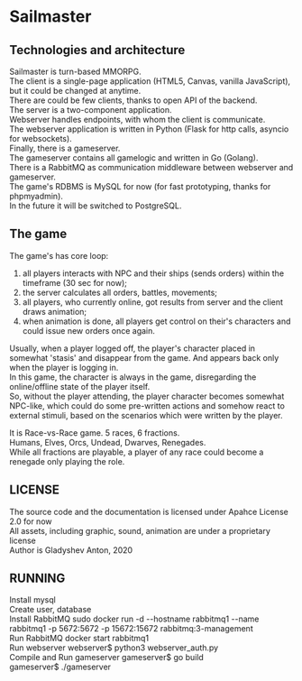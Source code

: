 # Sailmaster  
## Technologies and architecture
Sailmaster is turn-based MMORPG.  
The client is a single-page application (HTML5, Canvas, vanilla JavaScript), but it could be changed at anytime.  
There are could be few clients, thanks to open API of the backend.  
The server is a two-component application.  
Webserver handles endpoints, with whom the client is communicate.  
The webserver application is written in Python (Flask for http calls, asyncio for websockets).  
Finally, there is a gameserver.  
The gameserver contains all gamelogic and written in Go (Golang).  
There is a RabbitMQ as communication middleware between webserver and gameserver.  
The game's RDBMS is MySQL for now (for fast prototyping, thanks for phpmyadmin).  
In the future it will be switched to PostgreSQL.  
  
## The game
The game's has core loop:  
1) all players interacts with NPC and their ships (sends orders) within the timeframe (30 sec for now);  
2) the server calculates all orders, battles, movements;  
3) all players, who currently online, got results from server and the client draws animation;  
4) when animation is done, all players get control on their's characters and could issue new orders once again.  
  
Usually, when a player logged off, the player's character placed in somewhat 'stasis' and disappear from the game. And appears back only when the player is logging in.  
In this game, the character is always in the game, disregarding the online/offline state of the player itself.  
So, without the player attending, the player character becomes somewhat NPC-like, which could do some pre-written actions and somehow react to external stimuli, based on the scenarios which were written by the player.  
  
It is Race-vs-Race game. 5 races, 6 fractions.  
Humans, Elves, Orcs, Undead, Dwarves, Renegades.  
While all fractions are playable, a player of any race could become a renegade only playing the role.  
  
## LICENSE
The source code and the documentation is licensed under Apahce License 2.0 for now  
All assets, including graphic, sound, animation are under a proprietary license  
Author is Gladyshev Anton, 2020  

## RUNNING
Install mysql  
Create user, database  
Install RabbitMQ
        sudo docker run -d --hostname rabbitmq1 --name rabbitmq1 -p 5672:5672 -p 15672:15672 rabbitmq:3-management  
Run RabbitMQ
        docker start rabbitmq1  
Run webserver
        webserver$ python3 webserver_auth.py  
Compile and Run gameserver
        gameserver$ go build  
        gameserver$ ./gameserver  
